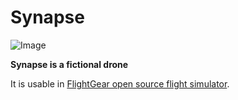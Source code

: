 <!--
markdown README.md > md.html ; cat {hd.inc,md,ft.inc}.html > github.html
-->
# Synapse

![Image](http://i.imgur.com/BJtiZIH.png)

**Synapse is a fictional drone**

It is usable in [FlightGear open source flight simulator](http://www.flightgear.org).




